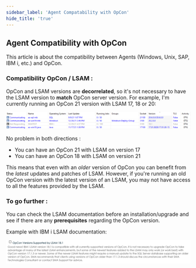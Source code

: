 ```yaml
---
sidebar_label: 'Agent Compatability with OpCon'
hide_title: 'true'
---
```


## Agent Compatibility with OpCon

This article is about the compatibility between Agents (Windows, Unix, SAP, IBM i, etc.) and OpCon.

### Compatibility OpCon / LSAM :

OpCon and LSAM versions are **decorrelated**, so it's not necessary to have the LSAM version to **match** OpCon server version.
For example, I'm currently running an OpCon 21 version with LSAM 17, 18 or 20:

![](../static/img/rtaImage.png)

No problem in both directions :
 
* You can have an OpCon 21 with LSAM on version 17
* You can have an OpCon 18 with LSAM on version 21

This means that even with an *older* version of OpCon you can benefit from the *latest* updates and patches of LSAM.
However, if you're running an old OpCon version with the latest version of an LSAM, you may not have access to all the features provided by the LSAM.

### To go further :

You can check the LSAM documentation before an installation/upgrade and see if there are any **prerequisites** regarding the OpCon version. 

Example with IBM i LSAM documentation:

![](../static/img/rtaImage-2.png)



